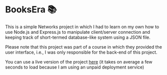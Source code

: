 # BooksEra 📚

This is a simple Networks project in which I had to learn on my own how to use Node.js and Express.js to manipulate client/server connection and keeping track of short-termed database-like system using a JSON file.

Please note that this project was part of a course in which they provided the user interface, i.e., I was only responsible for the back-end of this project.

You can use a live version of the project  <a href="https://booksera.onrender.com/" target="_blank">here</a> (it takes on average a few seconds to load because I am using an unpaid deployment service)
